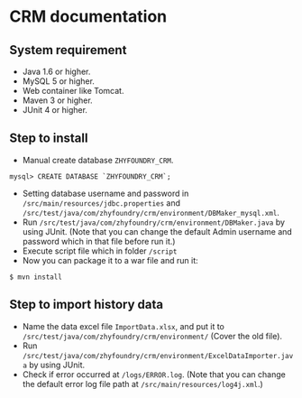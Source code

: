 # CRM documentation

## System requirement

* Java 1.6 or higher.
* MySQL 5 or higher.
* Web container like Tomcat.
* Maven 3 or higher.
* JUnit 4 or higher.

## Step to install

* Manual create database `ZHYFOUNDRY_CRM`.
```
mysql> CREATE DATABASE `ZHYFOUNDRY_CRM`;
```
* Setting database username and password in `/src/main/resources/jdbc.properties` and `/src/test/java/com/zhyfoundry/crm/environment/DBMaker_mysql.xml`.
* Run `/src/test/java/com/zhyfoundry/crm/environment/DBMaker.java` by using JUnit.
  (Note that you can change the default Admin username and password which in that file before run it.)
* Execute script file which in folder `/script`
* Now you can package it to a war file and run it:

```
$ mvn install
```

## Step to import history data
* Name the data excel file `ImportData.xlsx`, and put it to `/src/test/java/com/zhyfoundry/crm/environment/` (Cover the old file). 
* Run `/src/test/java/com/zhyfoundry/crm/environment/ExcelDataImporter.java` by using JUnit.
* Check if error occurred at `/logs/ERROR.log`.
  (Note that you can change the default error log file path at `/src/main/resources/log4j.xml`.)